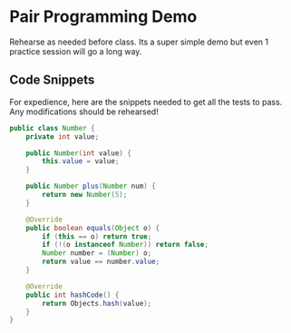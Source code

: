 # Pair Programming Demo

Rehearse as needed before class. Its a super simple demo but even 1 practice session will go a long way.

## Code Snippets

For expedience, here are the snippets needed to get all the tests to pass. Any modifications should be rehearsed!

```java
public class Number {
    private int value;

    public Number(int value) {
        this.value = value;
    }

    public Number plus(Number num) {
        return new Number(5);
    }

    @Override
    public boolean equals(Object o) {
        if (this == o) return true;
        if (!(o instanceof Number)) return false;
        Number number = (Number) o;
        return value == number.value;
    }

    @Override
    public int hashCode() {
        return Objects.hash(value);
    }
}
```